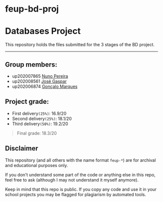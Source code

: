 # feup-bd-proj

# Databases Project

This repository holds the files submitted for the 3 stages of the BD project.

---

## Group members:
- up202007865 [Nuno Pereira](https://github.com/Naapperas)<br>
- up202008561 [José Gaspar](https://github.com/JoseAlbanoGaspar)<br>
- up202006874 [Gonçalo Marques](https://github.com/GoncaloMarques-up)<br>

## Project grade:

- First delivery`(25%)`: 16.9/20
- Second delivery`(25%)`: 18.1/20
- Third delivery`(50%)`: 19.2/20

> Final grade: 18.3/20

## Disclaimer

This repository (and all others with the name format `feup-*`) are for archival and educational purposes only.

If you don't understand some part of the code or anything else in this repo, feel free to ask (although I may not understand it myself anymore).

Keep in mind that this repo is public. If you copy any code and use it in your school projects you may be flagged for plagiarism by automated tools.
